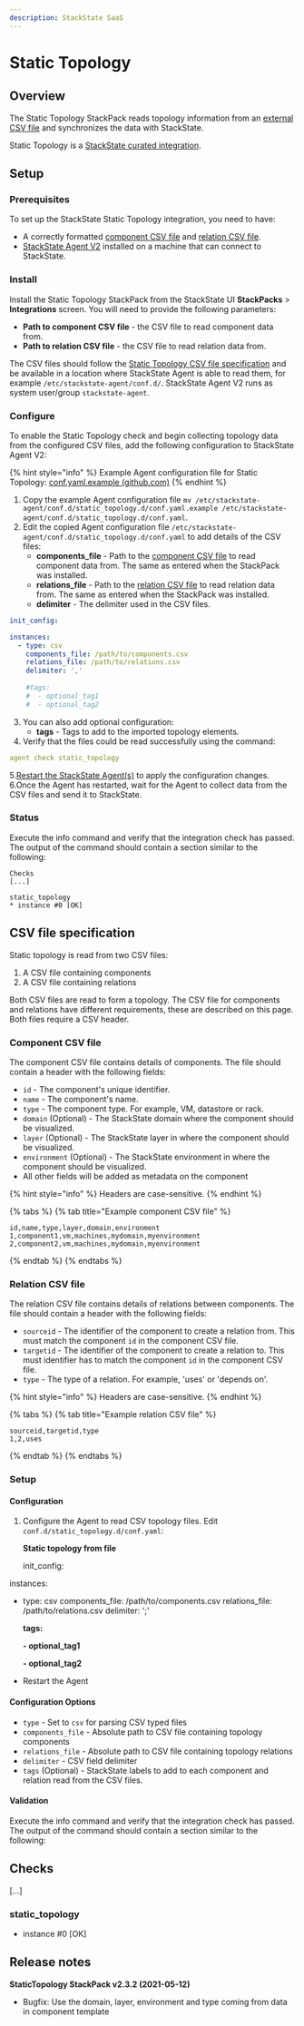 ```yaml
---
description: StackState SaaS
---
```


# Static Topology

## Overview

The Static Topology StackPack reads topology information from an [external CSV file](#csv-file-specification) and synchronizes the data with StackState.

Static Topology is a [StackState curated integration](/stackpacks/integrations/about_integrations.md#stackstate-curated-integrations).

## Setup

### Prerequisites

To set up the StackState Static Topology integration, you need to have:

* A correctly formatted [component CSV file](#component-csv-file) and [relation CSV file](#relation-csv-file).
* [StackState Agent V2](../../setup/agent/about-stackstate-agent.md) installed on a machine that can connect to StackState.

### Install

Install the Static Topology StackPack from the StackState UI **StackPacks** > **Integrations** screen. You will need to provide the following parameters:

* **Path to component CSV file** - the CSV file to read component data from.
* **Path to relation CSV file** - the CSV file to read relation data from.

The CSV files should follow the [Static Topology CSV file specification](#csv-file-specification) and be available in a location where StackState Agent is able to read them, for example `/etc/stackstate-agent/conf.d/`. StackState Agent V2 runs as system user/group `stackstate-agent`.

### Configure

To enable the Static Topology check and begin collecting topology data from the configured CSV files, add the following configuration to StackState Agent V2:

{% hint style="info" %}
Example Agent configuration file for Static Topology: [conf.yaml.example \(github.com\)](https://github.com/StackVista/stackstate-agent-integrations/blob/master/static_topology/stackstate_checks/static_topology/data/conf.yaml.example)
{% endhint %}

1. Copy the example Agent configuration file `mv /etc/stackstate-agent/conf.d/static_topology.d/conf.yaml.example /etc/stackstate-agent/conf.d/static_topology.d/conf.yaml`.
2. Edit the copied Agent configuration file `/etc/stackstate-agent/conf.d/static_topology.d/conf.yaml` to add details of the CSV files:
    * **components_file** - Path to the [component CSV file](#component-csv-file) to read component data from. The same as entered when the StackPack was installed.
    * **relations_file** - Path to the [relation CSV file](#relation-csv-file) to read relation data from. The same as entered when the StackPack was installed.
    * **delimiter** - The delimiter used in the CSV files.
```yaml
init_config:

instances:
  - type: csv
    components_file: /path/to/components.csv
    relations_file: /path/to/relations.csv
    delimiter: ','
 
    #tags:
    #  - optional_tag1
    #  - optional_tag2
```    

3. You can also add optional configuration:
    * **tags** - Tags to add to the imported topology elements.
4. Verify that the files could be read successfully using the command:
```yaml
agent check static_topology
```
5.[Restart the StackState Agent\(s\)](/setup/agent/about-stackstate-agent.md#deploy-and-run-stackstate-agent-v2) to apply the configuration changes.
6.Once the Agent has restarted, wait for the Agent to collect data from the CSV files and send it to StackState.    

### Status

Execute the info command and verify that the integration check has passed. The output of the command should contain a section similar to the following:

```
Checks
[...]

static_topology
* instance #0 [OK]
```

## CSV file specification

Static topology is read from two CSV files:

1. A CSV file containing components
2. A CSV file containing relations

Both CSV files are read to form a topology. The CSV file for components and relations have different requirements, these are described on this page. Both files require a CSV header.

### Component CSV file

The component CSV file contains details of components. The file should contain a header with the following fields:

* `id` - The component's unique identifier.
* `name` - The component's name.
* `type` - The component type. For example, VM, datastore or rack.
* `domain` \(Optional\) - The StackState domain where the component should be visualized.
* `layer` \(Optional\) - The StackState layer in where the component should be visualized.
* `environment` \(Optional\) - The StackState environment in where the component should be visualized.
* All other fields will be added as metadata on the component

{% hint style="info" %}
Headers are case-sensitive.
{% endhint %}

{% tabs %}
{% tab title="Example component CSV file" %}
```text
id,name,type,layer,domain,environment
1,component1,vm,machines,mydomain,myenvironment
2,component2,vm,machines,mydomain,myenvironment
```
{% endtab %}
{% endtabs %}

### Relation CSV file

The relation CSV file contains details of relations between components. The file should contain a header with the following fields:

* `sourceid` - The identifier of the component to create a relation from. This must match the component `id` in the component CSV file.
* `targetid` - The identifier of the component to create a relation to. This must identifier has to match the component `id` in the component CSV file.
* `type` - The type of a relation. For example, 'uses' or 'depends on'.

{% hint style="info" %}
Headers are case-sensitive.
{% endhint %}

{% tabs %}
{% tab title="Example relation CSV file" %}
```text
sourceid,targetid,type
1,2,uses
```
{% endtab %}
{% endtabs %}









### Setup

#### Configuration

1. Configure the Agent to read CSV topology files. Edit `conf.d/static_topology.d/conf.yaml`:

   **Static topology from file**

   init\_config:

instances:

* type: csv components\_file: /path/to/components.csv relations\_file: /path/to/relations.csv delimiter: ';'

  **tags:**

  **- optional\_tag1**

  **- optional\_tag2**

* Restart the Agent

#### Configuration Options

* `type` - Set to `csv` for parsing CSV typed files
* `components_file` - Absolute path to CSV file containing topology components
* `relations_file` - Absolute path to CSV file containing topology relations
* `delimiter` - CSV field delimiter
* `tags` \(Optional\) - StackState labels to add to each component and relation read from the CSV files.

#### Validation

Execute the info command and verify that the integration check has passed. The output of the command should contain a section similar to the following:

## Checks

\[...\]

### static\_topology

* instance \#0 \[OK\]

## Release notes

**StaticTopology StackPack v2.3.2 \(2021-05-12\)**

* Bugfix: Use the domain, layer, environment and type coming from data in component template

